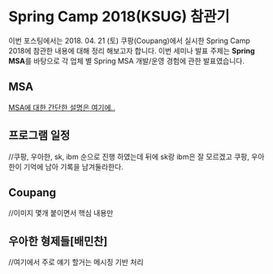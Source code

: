 # Spring Camp 2018(KSUG) 참관기

 이번 포스팅에서는 2018. 04. 21 (토) 쿠팡(Coupang)에서 실시한 Spring Camp 2018에 참관한 내용에 대해 정리 해보고자 합니다. 이번 세미나 발표 주제는 **Spring MSA**를 바탕으로 각 업체 별 Spring MSA 개발/운영 경험에 관한 발표였습니다.

## MSA

[MSA에 대한 간단한 설명은 여기에..]({{site_url}}/2018/05/01/msa-basic.html)


## 프로그램 일정

//쿠팡, 우아한, sk, ibm 순으로 진행 하였는데 뒤에 sk랑 ibm은 잘 모르겠고 쿠팡, 우아한이 기억에 남아 기록을 남겨둘라한다.

## Coupang

//이미지 몇개 붙이면서 핵심 내용만

## 우아한 형제들[배민찬]

//여기에서 주로 얘기 할거는 메시징 기반 처리 

